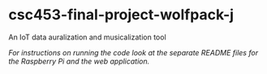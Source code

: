 # csc453-final-project-wolfpack-j
An IoT data auralization and musicalization tool

*For instructions on running the code look at the separate README files for the Raspberry Pi and the web application.*
